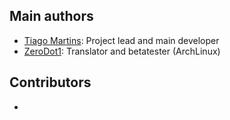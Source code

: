 Main authors
------------

- [Tiago Martins](https://github.com/TigaxMT): Project lead and main developer
- [ZeroDot1](https://goo.gl/k3nTZn): Translator and betatester (ArchLinux)

Contributors
------------
-

